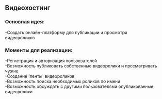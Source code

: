 ## Видеохостинг

### Основная идея:
  -Создать онлайн-платформу для публикации и просмотра видеороликов

### Моменты для реализации:
  -Регистрация и авторизация пользователей  
  -Возможность публиковать собственные видеоролики и просматривать чужие  
  -Создание 'ленты' видеороликов  
  -Возможность поиска необходимых роликов по имени  
  -Возможность обсуждать с другими пользователями опубликованные видеоролики  
